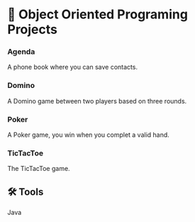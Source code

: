 # 🧊 Object Oriented Programing Projects

### Agenda
A phone book where you can save contacts.
### Domino
A Domino game between two players based on three rounds.
### Poker
A Poker game, you win when you complet a valid hand.
### TicTacToe
The TicTacToe game.

## 🛠️ Tools
Java

